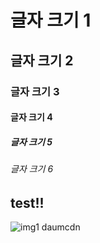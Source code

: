 # 글자 크기 1
## 글자 크기 2
### 글자 크기 3
#### 글자 크기 4
##### 글자 크기 5
###### 글자 크기 6

## test!!

![img1 daumcdn](https://github.com/bloodstrawberry/auto-test/assets/40860674/278ae97a-d542-4a30-a778-1b1dc5709ade)
